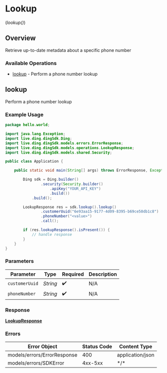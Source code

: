 # Lookup
(*lookup()*)

## Overview

Retrieve up-to-date metadata about a specific phone number

### Available Operations

* [lookup](#lookup) - Perform a phone number lookup

## lookup

Perform a phone number lookup

### Example Usage

```java
package hello.world;

import java.lang.Exception;
import live.ding.dingSdk.Ding;
import live.ding.dingSdk.models.errors.ErrorResponse;
import live.ding.dingSdk.models.operations.LookupResponse;
import live.ding.dingSdk.models.shared.Security;

public class Application {

    public static void main(String[] args) throws ErrorResponse, Exception {

        Ding sdk = Ding.builder()
                .security(Security.builder()
                    .apiKey("YOUR_API_KEY")
                    .build())
            .build();

        LookupResponse res = sdk.lookup().lookup()
                .customerUuid("6e93aa15-9177-4d09-8395-b69ce50db1c8")
                .phoneNumber("<value>")
                .call();

        if (res.lookupResponse().isPresent()) {
            // handle response
        }
    }
}
```

### Parameters

| Parameter          | Type               | Required           | Description        |
| ------------------ | ------------------ | ------------------ | ------------------ |
| `customerUuid`     | *String*           | :heavy_check_mark: | N/A                |
| `phoneNumber`      | *String*           | :heavy_check_mark: | N/A                |

### Response

**[LookupResponse](../../models/operations/LookupResponse.md)**

### Errors

| Error Object                | Status Code                 | Content Type                |
| --------------------------- | --------------------------- | --------------------------- |
| models/errors/ErrorResponse | 400                         | application/json            |
| models/errors/SDKError      | 4xx-5xx                     | \*\/*                       |
